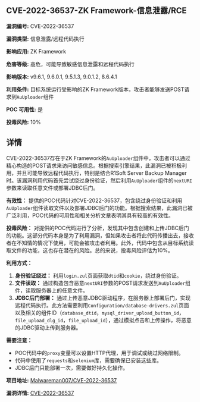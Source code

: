 ## CVE-2022-36537-ZK Framework-信息泄露/RCE

**漏洞编号:** CVE-2022-36537

**漏洞类型:** 信息泄露/远程代码执行

**影响应用:** ZK Framework

**危害等级:** 高危，可能导致敏感信息泄露和远程代码执行

**影响版本:** v9.6.1, 9.6.0.1, 9.5.1.3, 9.0.1.2, 8.6.4.1

**利用条件:** 目标系统运行受影响的ZK Framework版本，攻击者能够发送POST请求到`AuUploader`组件

**POC 可用性:** 是

**投毒风险:** 10%

## 详情

CVE-2022-36537存在于ZK Framework的`AuUploader`组件中，攻击者可以通过精心构造的POST请求来访问敏感信息。根据搜索引擎结果，此漏洞已被积极利用，并且可能导致远程代码执行，特别是结合R1Soft Server Backup Manager时。该漏洞利用代码首先尝试绕过身份验证，然后利用`AuUploader`组件的`nextURI`参数来读取任意文件或部署JDBC后门。

**有效性：**
提供的POC代码针对CVE-2022-36537，包含绕过身份验证和利用`AuUploader`组件读取文件以及部署JDBC后门的功能。根据搜索结果，此漏洞已被广泛利用，POC代码的可用性和相关分析文章表明其具有较高的有效性。

**投毒风险：**
对提供的POC代码进行了分析，发现其中包含创建和上传JDBC后门的功能。这部分代码本身是为了利用漏洞，但如果攻击者将此代码传播出去，接收者在不知情的情况下使用，可能会被攻击者利用。此外，代码中包含从目标系统读取文件的功能，这也存在潜在的风险。总的来说，投毒风险评估为10%。

**利用方式：**
1.  **身份验证绕过：** 利用`login.zul`页面获取`dtid`和`cookie`，绕过身份验证。
2.  **文件读取：** 通过构造包含恶意`nextURI`参数的POST请求发送到`AuUploader`组件，读取服务器上的任意文件。
3.  **JDBC后门部署：** 通过上传恶意JDBC驱动程序，在服务器上部署后门，实现远程代码执行。此方法需要利用`Configuration/database-drivers.zul`页面以及相关的组件ID（`database_dtid`，`mysql_driver_upload_button_id`，`file_upload_dlg_id`，`file_upload_id`），通过模拟点击和上传操作，将恶意的JDBC驱动上传到服务器。

**需要注意：**
*   POC代码中的`proxy`变量可以设置HTTP代理，用于调试或绕过网络限制。
*   代码中使用了`requests`和`selenium`库，需要确保已安装这些库。
*   JDBC后门只能部署一次，需要做好持久化操作。

**项目地址:** [Malwareman007/CVE-2022-36537](https://github.com/Malwareman007/CVE-2022-36537)

**漏洞详情:** [CVE-2022-36537](https://nvd.nist.gov/vuln/detail/CVE-2022-36537)